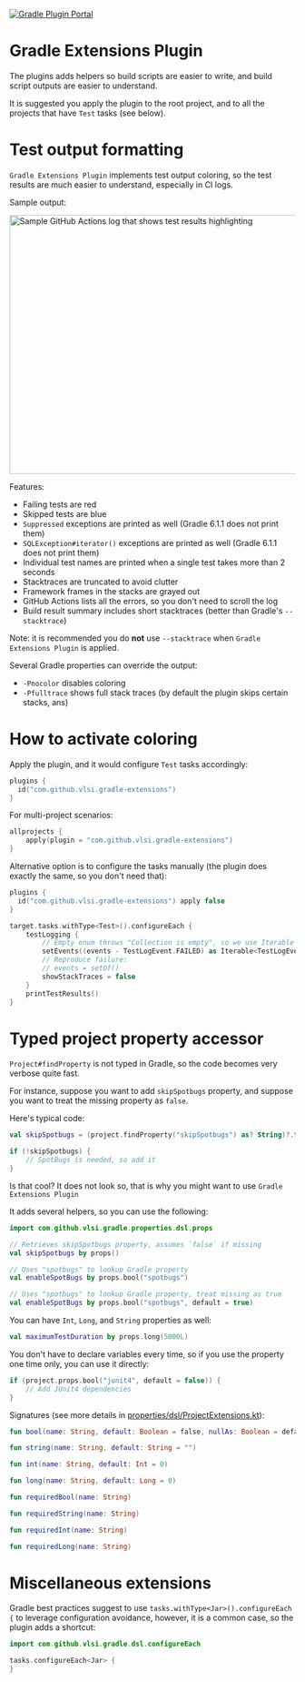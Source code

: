 [![Gradle Plugin Portal](https://img.shields.io/maven-metadata/v/https/repo1.maven.org/maven2/com/github/vlsi/gradle/gradle-extensions-plugin/maven-metadata.xml.svg?colorB=007ec6&label=latest%20version)](https://plugins.gradle.org/plugin/com.github.vlsi.gradle-extensions)

Gradle Extensions Plugin
=========================

The plugins adds helpers so build scripts are easier to write, and build script outputs
are easier to understand.

It is suggested you apply the plugin to the root project, and to all the projects
that have `Test` tasks (see below).

Test output formatting
======================

`Gradle Extensions Plugin` implements test output coloring, so the test results
are much easier to understand, especially in CI logs.

Sample output:

<img width="809" height="455" src="github_actions_tests.png" alt="Sample GitHub Actions log that shows test results highlighting">

Features:
* Failing tests are red
* Skipped tests are blue
* `Suppressed` exceptions are printed as well (Gradle 6.1.1 does not print them)
* `SQLException#iterator()` exceptions are printed as well (Gradle 6.1.1 does not print them)
* Individual test names are printed when a single test takes more than 2 seconds
* Stacktraces are truncated to avoid clutter
* Framework frames in the stacks are grayed out
* GitHub Actions lists all the errors, so you don't need to scroll the log
* Build result summary includes short stacktraces (better than Gradle's `--stacktrace`)

Note: it is recommended you do **not** use `--stacktrace` when `Gradle Extensions Plugin` is applied.

Several Gradle properties can override the output:
* `-Pnocolor` disables coloring
* `-Pfulltrace` shows full stack traces (by default the plugin skips certain stacks, ans)

How to activate coloring
========================

Apply the plugin, and it would configure `Test` tasks accordingly:

```kotlin
plugins {
  id("com.github.vlsi.gradle-extensions")
}
```

For multi-project scenarios:

```kotlin
allprojects {
    apply(plugin = "com.github.vlsi.gradle-extensions")
}
```

Alternative option is to configure the tasks manually (the plugin does exactly the same, so you don't need that):

```kotlin
plugins {
  id("com.github.vlsi.gradle-extensions") apply false
}

target.tasks.withType<Test>().configureEach {
    testLogging {
        // Empty enum throws "Collection is empty", so we use Iterable method
        setEvents((events - TestLogEvent.FAILED) as Iterable<TestLogEvent>)
        // Reproduce failure:
        // events = setOf()
        showStackTraces = false
    }
    printTestResults()
}
```


Typed project property accessor
===============================

`Project#findProperty` is not typed in Gradle, so the code becomes very verbose quite fast.

For instance, suppose you want to add `skipSpotbugs` property, and suppose you want to treat the missing property as `false`.

Here's typical code:

```kotlin
val skipSpotbugs = (project.findProperty("skipSpotbugs") as? String)?.toBoolean() ?: false

if (!skipSpotbugs) {
    // SpotBugs is needed, so add it
}
```

Is that cool?
It does not look so, that is why you might want to use `Gradle Extensions Plugin`

It adds several helpers, so you can use the following:


```kotlin
import com.github.vlsi.gradle.properties.dsl.props

// Retrieves skipSpotbugs property, assumes `false` if missing
val skipSpotbugs by props()

// Uses "spotbugs" to lookup Gradle property
val enableSpotBugs by props.bool("spotbugs")

// Uses "spotbugs" to lookup Gradle property, treat missing as true
val enableSpotBugs by props.bool("spotbugs", default = true)
```

You can have `Int`, `Long`, and `String` properties as well:

```kotlin
val maximumTestDuration by props.long(5000L)
```

You don't have to declare variables every time, so if you use the property one time only, you can use it directly:

```kotlin
if (project.props.bool("junit4", default = false)) {
    // Add JUnit4 dependencies
}
```

Signatures (see more details in [properties/dsl/ProjectExtensions.kt](https://github.com/vlsi/vlsi-release-plugins/blob/master/plugins/gradle-extensions-plugin/src/main/kotlin/com/github/vlsi/gradle/properties/dsl/ProjectExtensions.kt)):

```kotlin
fun bool(name: String, default: Boolean = false, nullAs: Boolean = default, blankAs: Boolean = true)

fun string(name: String, default: String = "")

fun int(name: String, default: Int = 0)

fun long(name: String, default: Long = 0)

fun requiredBool(name: String)

fun requiredString(name: String)

fun requiredInt(name: String)

fun requiredLong(name: String)
```

Miscellaneous extensions
========================

Gradle best practices suggest to use `tasks.withType<Jar>().configureEach {` to leverage
configuration avoidance, however, it is a common case, so the plugin adds a shortcut:

```kotlin
import com.github.vlsi.gradle.dsl.configureEach

tasks.configureEach<Jar> {
}
```
